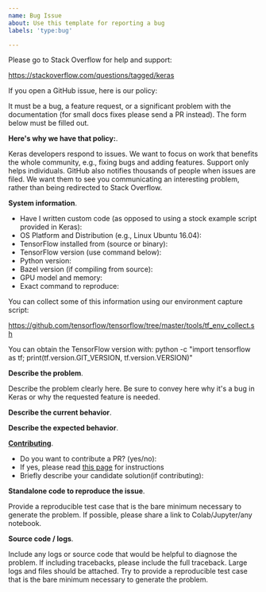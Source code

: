 ```yaml
---
name: Bug Issue
about: Use this template for reporting a bug
labels: 'type:bug'

---
```


Please go to Stack Overflow for help and support:

https://stackoverflow.com/questions/tagged/keras

If you open a GitHub issue, here is our policy:

It must be a bug, a feature request, or a significant problem with the documentation (for small docs fixes please send a PR instead).
The form below must be filled out.

**Here's why we have that policy:**.  

Keras developers respond to issues. We want to focus on work that benefits the whole community, e.g., fixing bugs and adding features. Support only helps individuals. GitHub also notifies thousands of people when issues are filed. We want them to see you communicating an interesting problem, rather than being redirected to Stack Overflow.

**System information**.    
- Have I written custom code (as opposed to using a stock example script provided in Keras):   
- OS Platform and Distribution (e.g., Linux Ubuntu 16.04):   
- TensorFlow installed from (source or binary):   
- TensorFlow version (use command below):   
- Python version:   
- Bazel version (if compiling from source):   
- GPU model and memory:   
- Exact command to reproduce:   

You can collect some of this information using our environment capture script:

https://github.com/tensorflow/tensorflow/tree/master/tools/tf_env_collect.sh

You can obtain the TensorFlow version with:
python -c "import tensorflow as tf; print(tf.version.GIT_VERSION, tf.version.VERSION)"

**Describe the problem**.  

Describe the problem clearly here. Be sure to convey here why it's a bug in Keras or why the requested feature is needed.

**Describe the current behavior**.  


**Describe the expected behavior**.  

**[Contributing](https://github.com/keras-team/keras/blob/master/CONTRIBUTING.md)**.  

- Do you want to contribute a PR? (yes/no):
- If yes, please read [this page](https://github.com/keras-team/keras/blob/master/CONTRIBUTING.md) for instructions
- Briefly describe your candidate solution(if contributing):

**Standalone code to reproduce the issue**.  

Provide a reproducible test case that is the bare minimum necessary to generate
the problem. If possible, please share a link to Colab/Jupyter/any notebook.


**Source code / logs**.      

Include any logs or source code that would be helpful to diagnose the problem. If including tracebacks, please include the full traceback. Large logs and files should be attached. Try to provide a reproducible test case that is the bare minimum necessary to generate the problem.
